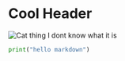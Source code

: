 # Cool Header

![Cat thing I dont know what it is](https://octodex.github.com/images/yaktocat.png)

```python
print("hello markdown")
```
